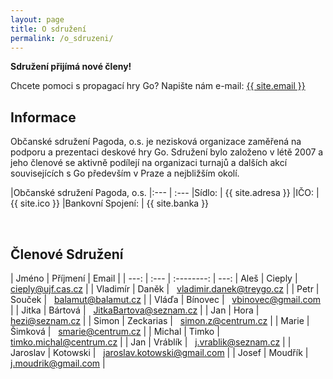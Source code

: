 ```yaml
---
layout: page
title: O sdružení
permalink: /o_sdruzeni/
---
```


**Sdružení přijímá nové členy!**

Chcete pomoci s propagací hry Go? Napište nám e-mail:
<a href="mailto:{{ site.email }}">{{ site.email }}</a>

## Informace


Občanské sdružení Pagoda, o.s. je nezisková organizace zaměřená na podporu a prezentaci deskové hry Go. Sdružení bylo založeno v létě 2007 a jeho členové se aktivně podílejí na organizaci turnajů a dalších akcí souvisejících s Go především v Praze a nejbližším okolí.


|Občanské sdružení Pagoda, o.s.
|:--- | :---
|Sídlo: | {{ site.adresa }}
|IČO:   | {{ site.ico }}
|Bankovní Spojení: | {{ site.banka }}

<br />

## Členové Sdružení

| Jméno | Příjmení |   Email   |
| ---: | :--- | :--------: | ---:
| Aleš | Cieply | &nbsp; cieply@ujf.cas.cz |
| Vladimír | Daněk | &nbsp; vladimir.danek@treygo.cz | 
| Petr | Souček | &nbsp; balamut@balamut.cz | 
| Vláďa | Bínovec | &nbsp; vbinovec@gmail.com | 
| Jitka | Bártová | &nbsp; JitkaBartova@seznam.cz | 
| Jan | Hora | &nbsp; hezi@seznam.cz | 
| Simon | Zeckarias | &nbsp; simon.z@centrum.cz | 
| Marie | Šimková | &nbsp; smarie@centrum.cz |
| Michal | Timko | &nbsp; timko.michal@centrum.cz |
| Jan | Vráblík | &nbsp; j.vrablik@seznam.cz |
| Jaroslav | Kotowski | &nbsp; jaroslav.kotowski@gmail.com |
| Josef | Moudřík | &nbsp; j.moudrik@gmail.com |


